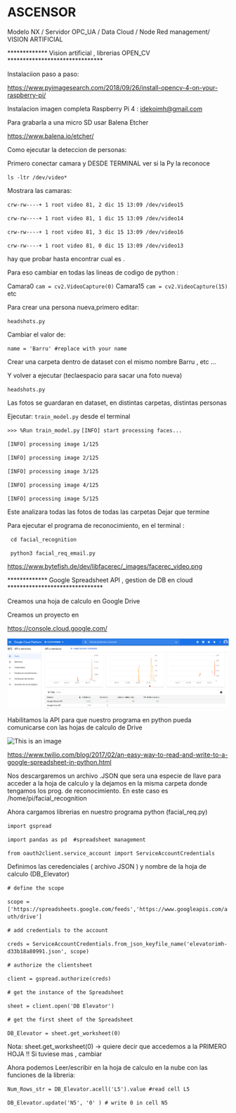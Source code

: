 # ASCENSOR
Modelo NX / Servidor OPC_UA / Data Cloud / Node Red management/ VISION ARTIFICIAL



*************   Vision artificial , librerias OPEN_CV *******************************

Instalaciion paso a paso:

https://www.pyimagesearch.com/2018/09/26/install-opencv-4-on-your-raspberry-pi/

Instalacion imagen completa Raspberry Pi 4 : idekoimh@gmail.com

Para grabarla a una micro SD usar Balena Etcher 

https://www.balena.io/etcher/


Como ejecutar la deteccion de personas:

Primero conectar camara y DESDE TERMINAL ver si la Py la reconoce

`ls -ltr /dev/video*`

Mostrara las camaras:

`crw-rw----+ 1 root video 81, 2 dic 15 13:09 /dev/video15`

`crw-rw----+ 1 root video 81, 1 dic 15 13:09 /dev/video14`

`crw-rw----+ 1 root video 81, 3 dic 15 13:09 /dev/video16`

`crw-rw----+ 1 root video 81, 0 dic 15 13:09 /dev/video13`

hay que probar hasta encontrar cual es .

Para eso cambiar en todas las lineas de codigo de python :

Camara0
`cam = cv2.VideoCapture(0)`
Camara15
`cam = cv2.VideoCapture(15)`
etc

Para crear una persona nueva,primero editar:

`headshots.py`

Cambiar el valor de:

`name = 'Barru' #replace with your name`

Crear una carpeta dentro de dataset con el mismo nombre Barru , etc ...

Y volver a ejecutar (teclaespacio para sacar una foto nueva)

`headshots.py`

Las fotos se guardaran en dataset, en distintas carpetas, distintas personas

Ejecutar:
`train_model.py` 
desde el terminal

`>>> %Run train_model.py`
`[INFO] start processing faces...`

`[INFO] processing image 1/125`

`[INFO] processing image 2/125`

`[INFO] processing image 3/125`

`[INFO] processing image 4/125`

`[INFO] processing image 5/125`


Este analizara todas las fotos de todas las carpetas
Dejar que termine


Para ejecutar el programa de reconocimiento, en el terminal :

` cd facial_recognition` 

` python3 facial_req_email.py` 

https://www.bytefish.de/dev/libfacerec/_images/facerec_video.png



************* Google Spreadsheet API , gestion de DB en cloud *******************************

Creamos una hoja de calculo en Google Drive

Creamos un proyecto en 

https://console.cloud.google.com/

![This is an image](https://raw.githubusercontent.com/idekoIMH/ASCENSOR/Develop/Captura%20de%20pantalla%202021-12-15%20163128.png)


Habilitamos la API para que nuestro programa en python pueda comunicarse con las hojas de calculo de Drive


![This is an image](https://s3.amazonaws.com/com.twilio.prod.twilio-docs/original_images/google-developer-console.gif)


https://www.twilio.com/blog/2017/02/an-easy-way-to-read-and-write-to-a-google-spreadsheet-in-python.html


Nos descargaremos un archivo .JSON que sera una especie de llave para acceder a la hoja de calculo y la dejamos en la misma carpeta donde tengamos los prog. de reconocimiento.
En este caso es /home/pi/facial_recognition

Ahora cargamos librerias en nuestro programa python (facial_req.py)

`import gspread`

`import pandas as pd  #spreadsheet management`

`from oauth2client.service_account import ServiceAccountCredentials`

Definimos las ceredenciales ( archivo JSON ) y nombre de la hoja de calculo (DB_Elevator)

`# define the scope`

`scope = ['https://spreadsheets.google.com/feeds','https://www.googleapis.com/auth/drive']`

`# add credentials to the account`

`creds = ServiceAccountCredentials.from_json_keyfile_name('elevatorimh-d33b18a80991.json', scope)`

`# authorize the clientsheet`

`client = gspread.authorize(creds)`

`# get the instance of the Spreadsheet`

`sheet = client.open('DB Elevator')`

`# get the first sheet of the Spreadsheet`

`DB_Elevator = sheet.get_worksheet(0)`

Nota: sheet.get_worksheet(0) -> quiere decir que accedemos a la PRIMERO HOJA !! Si tuviese mas , cambiar

Ahora podemos Leer/escribir en la hoja de calculo en la nube con las funciones de la libreria:

`Num_Rows_str = DB_Elevator.acell('L5').value #read cell L5`

`DB_Elevator.update('N5', '0' ) # write 0 in cell N5`

